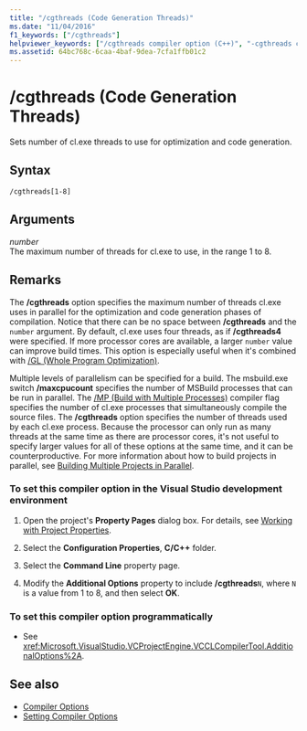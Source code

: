 ```yaml
---
title: "/cgthreads (Code Generation Threads)"
ms.date: "11/04/2016"
f1_keywords: ["/cgthreads"]
helpviewer_keywords: ["/cgthreads compiler option (C++)", "-cgthreads compiler option (C++)", "cgthreads compiler option (C++)", "cgthreads"]
ms.assetid: 64bc768c-6caa-4baf-9dea-7cfa1ffb01c2
---
```

# /cgthreads (Code Generation Threads)

Sets number of cl.exe threads to use for optimization and code generation.

## Syntax

```
/cgthreads[1-8]
```

## Arguments

*number*<br/>
The maximum number of threads for cl.exe to use, in the range 1 to 8.

## Remarks

The **/cgthreads** option specifies the maximum number of threads cl.exe uses in parallel for the optimization and code generation phases of compilation. Notice that there can be no space between **/cgthreads** and the `number` argument. By default, cl.exe uses four threads, as if **/cgthreads4** were specified. If more processor cores are available, a larger `number` value can improve build times. This option is especially useful when it's combined with [/GL (Whole Program Optimization)](../../build/reference/gl-whole-program-optimization.md).

Multiple levels of parallelism can be specified for a build. The msbuild.exe switch **/maxcpucount** specifies the number of MSBuild processes that can be run in parallel. The [/MP (Build with Multiple Processes)](../../build/reference/mp-build-with-multiple-processes.md) compiler flag specifies the number of cl.exe processes that simultaneously compile the source files. The **/cgthreads** option specifies the number of threads used by each cl.exe process. Because the processor can only run as many threads at the same time as there are processor cores, it's not useful to specify larger values for all of these options at the same time, and it can be counterproductive. For more information about how to build projects in parallel, see [Building Multiple Projects in Parallel](/visualstudio/msbuild/building-multiple-projects-in-parallel-with-msbuild).

### To set this compiler option in the Visual Studio development environment

1. Open the project's **Property Pages** dialog box. For details, see [Working with Project Properties](../../ide/working-with-project-properties.md).

1. Select the **Configuration Properties**, **C/C++** folder.

1. Select the **Command Line** property page.

1. Modify the **Additional Options** property to include **/cgthreads**`N`, where `N` is a value from 1 to 8, and then select **OK**.

### To set this compiler option programmatically

- See <xref:Microsoft.VisualStudio.VCProjectEngine.VCCLCompilerTool.AdditionalOptions%2A>.

## See also

- [Compiler Options](../../build/reference/compiler-options.md)
- [Setting Compiler Options](../../build/reference/setting-compiler-options.md)
